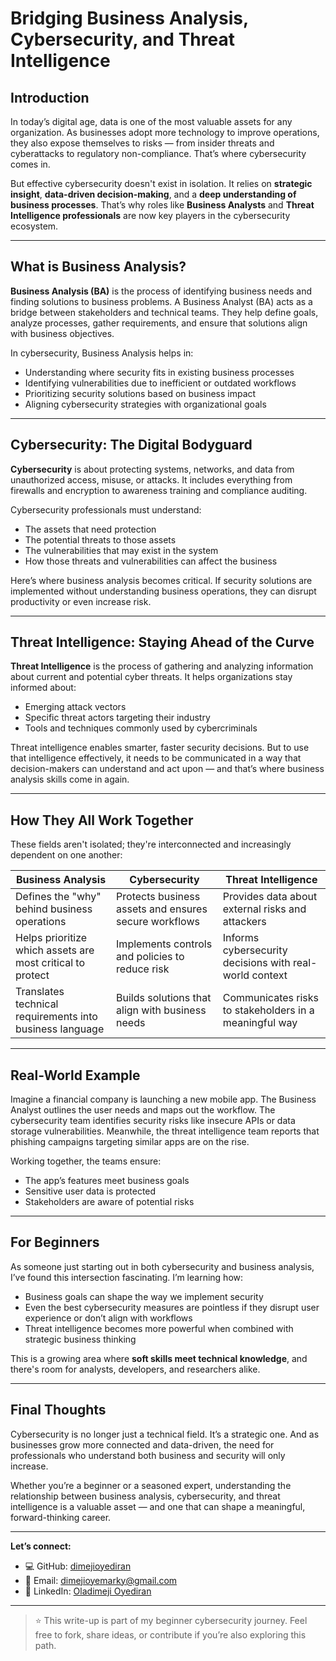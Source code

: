 # Bridging Business Analysis, Cybersecurity, and Threat Intelligence

## Introduction

In today’s digital age, data is one of the most valuable assets for any organization. As businesses adopt more technology to improve operations, they also expose themselves to risks — from insider threats and cyberattacks to regulatory non-compliance. That’s where cybersecurity comes in.

But effective cybersecurity doesn't exist in isolation. It relies on **strategic insight**, **data-driven decision-making**, and a **deep understanding of business processes**. That’s why roles like **Business Analysts** and **Threat Intelligence professionals** are now key players in the cybersecurity ecosystem.

---

## What is Business Analysis?

**Business Analysis (BA)** is the process of identifying business needs and finding solutions to business problems. A Business Analyst (BA) acts as a bridge between stakeholders and technical teams. They help define goals, analyze processes, gather requirements, and ensure that solutions align with business objectives.

In cybersecurity, Business Analysis helps in:
- Understanding where security fits in existing business processes
- Identifying vulnerabilities due to inefficient or outdated workflows
- Prioritizing security solutions based on business impact
- Aligning cybersecurity strategies with organizational goals

---

## Cybersecurity: The Digital Bodyguard

**Cybersecurity** is about protecting systems, networks, and data from unauthorized access, misuse, or attacks. It includes everything from firewalls and encryption to awareness training and compliance auditing.

Cybersecurity professionals must understand:
- The assets that need protection
- The potential threats to those assets
- The vulnerabilities that may exist in the system
- How those threats and vulnerabilities can affect the business

Here’s where business analysis becomes critical. If security solutions are implemented without understanding business operations, they can disrupt productivity or even increase risk.

---

## Threat Intelligence: Staying Ahead of the Curve

**Threat Intelligence** is the process of gathering and analyzing information about current and potential cyber threats. It helps organizations stay informed about:
- Emerging attack vectors
- Specific threat actors targeting their industry
- Tools and techniques commonly used by cybercriminals

Threat intelligence enables smarter, faster security decisions. But to use that intelligence effectively, it needs to be communicated in a way that decision-makers can understand and act upon — and that’s where business analysis skills come in again.

---

## How They All Work Together

These fields aren't isolated; they're interconnected and increasingly dependent on one another:

| Business Analysis | Cybersecurity | Threat Intelligence |
|------------------|----------------|---------------------|
| Defines the "why" behind business operations | Protects business assets and ensures secure workflows | Provides data about external risks and attackers |
| Helps prioritize which assets are most critical to protect | Implements controls and policies to reduce risk | Informs cybersecurity decisions with real-world context |
| Translates technical requirements into business language | Builds solutions that align with business needs | Communicates risks to stakeholders in a meaningful way |

---

## Real-World Example

Imagine a financial company is launching a new mobile app. The Business Analyst outlines the user needs and maps out the workflow. The cybersecurity team identifies security risks like insecure APIs or data storage vulnerabilities. Meanwhile, the threat intelligence team reports that phishing campaigns targeting similar apps are on the rise.

Working together, the teams ensure:
- The app’s features meet business goals
- Sensitive user data is protected
- Stakeholders are aware of potential risks

---

## For Beginners 

As someone just starting out in both cybersecurity and business analysis, I’ve found this intersection fascinating. I’m learning how:
- Business goals can shape the way we implement security
- Even the best cybersecurity measures are pointless if they disrupt user experience or don’t align with workflows
- Threat intelligence becomes more powerful when combined with strategic business thinking

This is a growing area where **soft skills meet technical knowledge**, and there's room for analysts, developers, and researchers alike.

---

## Final Thoughts

Cybersecurity is no longer just a technical field. It’s a strategic one. And as businesses grow more connected and data-driven, the need for professionals who understand both business and security will only increase.

Whether you’re a beginner or a seasoned expert, understanding the relationship between business analysis, cybersecurity, and threat intelligence is a valuable asset — and one that can shape a meaningful, forward-thinking career.

---

**Let’s connect:**

- 💻 GitHub: [dimejioyediran](https://github.com/dimejioyediran)  
- 📧 Email: dimejioyemarky@gmail.com  
- 🔗 LinkedIn: [Oladimeji Oyediran](https://www.linkedin.com/in/oladimeji-oyediran-657658238)

---

> ⭐️ This write-up is part of my beginner cybersecurity journey. Feel free to fork, share ideas, or contribute if you’re also exploring this path.
